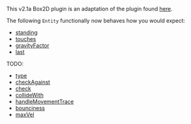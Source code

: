 This v2.1a Box2D plugin is an adaptation of the plugin found [here](https://github.com/clok/PiSpace/tree/3f2900026b58d5fb97a8ea5621dfabd573af96d1/lib/plugins/box2d).

The following `Entity` functionally now behaves how you would expect:
- [standing](http://impactjs.com/documentation/class-reference/entity#standing)
- [touches](http://impactjs.com/documentation/class-reference/entity#touches)
- [gravityFactor](http://impactjs.com/documentation/class-reference/entity#gravityfactor)
- [last](http://impactjs.com/documentation/class-reference/entity#last-x-last-y)

TODO:
- [type](http://impactjs.com/documentation/class-reference/entity#type)
- [checkAgainst](http://impactjs.com/documentation/class-reference/entity#checkagainst)
- [check](http://impactjs.com/documentation/class-reference/entity#check)
- [collideWith](http://impactjs.com/documentation/class-reference/entity#collidewith)
- [handleMovementTrace](http://impactjs.com/documentation/class-reference/entity#handlemovementtrace)
- [bounciness](http://impactjs.com/documentation/class-reference/entity#bounciness)
- [maxVel](http://impactjs.com/documentation/class-reference/entity#maxvel-x-maxvel-y)